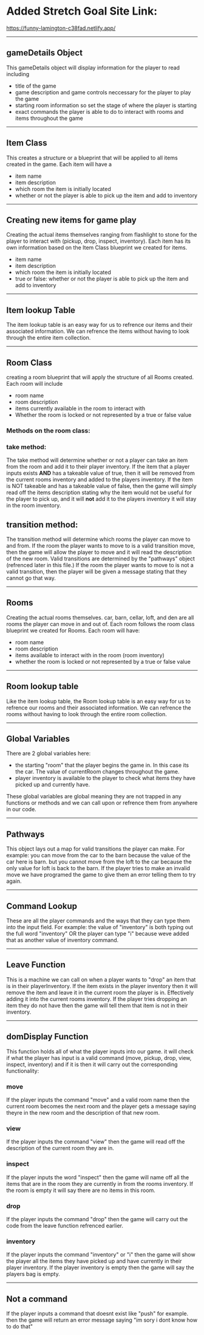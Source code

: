 # Added Stretch Goal Site Link:
https://funny-lamington-c38fad.netlify.app/

---

## gameDetails Object

This gameDetails object will display information for the player to read including
 - title of the game
 - game description and game controls neccessary for the player to play the game
 - starting room information so set the stage of where the player is starting 
 - exact commands the player is able to do to interact with rooms and items throughout the game  

---

## Item Class

This creates a structure or a blueprint that will be applied to all items created in the game. Each item will have a 
- item name
- item description
- which room the item is initially located
- whether or not the player is able to pick up the item and add to inventory

---

## Creating new items for game play

Creating the actual items themselves ranging from flashlight to stone for the player to interact with (pickup, drop, inspect, inventory). Each item has its own information based on the Item Class blueprint we created for items.
- item name
- item description
- which room the item is initially located
- true or false: whether or not the player is able to pick up the item and add to inventory

---

## Item lookup Table

The item lookup table is an easy way for us to refrence our items and their associated information. We can refrence the items without having to look through the entire item collection.

---

## Room Class
 creating a room blueprint that will apply the structure of all Rooms created. Each room will include
- room name
- room description
- items currently available in the room to interact with
- Whether the room is locked or not represented by a true or false value

### Methods on the room class:

### take method:
The take method will determine whether or not a player can take an item from the room and add it to their player inventory. If the item that a player inputs exists **AND** has a takeable value of true, then it will be removed from the current rooms inventory and added to the players inventory.
If the item is NOT takeable and has a takeable value of false, then the game will simply read off the items description stating why the item would not be useful for the player to pick up, and it will **not** add it to the players inventory it will stay in the room inventory.

## transition method:
The transition method will determine which rooms the player can move to and from. If the room the player wants to move to is a valid transition move, then the game will allow the player to move and it will read the description of the new room. Valid transitions are determined by the "pathways" object (refrenced later in this file.)
If the room the player wants to move to is not a valid transition, then the player will be given a message stating that they cannot go that way.

---

## Rooms
Creating the actual rooms themselves. car, barn, cellar, loft, and den are all rooms the player can move in and out of. Each room follows the room class blueprint we created for Rooms. Each room will have:
- room name
- room description
- items available to interact with in the room (room inventory)
- whether the room is locked or not represented by a true or false value

---

## Room lookup table
Like the item lookup table, the Room lookup table is an easy way for us to refrence our rooms and their associated information. We can refrence the rooms without having to look through the entire room collection.

---

## Global Variables
There are 2 global variables here:
- the starting "room" that the player begins the game in. In this case its the car. The value of currentRoom changes throughout the game.
- player inventory is available to the player to check what items they have picked up and currently have.

These global variables are global meaning they are not trapped in any functions or methods and we can call upon or refrence them from anywhere in our code.

---

## Pathways
This object lays out a map for valid transitions the player can make. For example: you can move from the car to the barn because the value of the car here is barn. but you cannot move from the loft to the car because the only value for loft is back to the barn. If the player tries to make an invalid move we have programed the game to give them an error telling them to try again.

---

## Command Lookup
These are all the player commands and the ways that they can type them into the input field. For example: the value of "inventory" is both typing out the full word "inventory" OR the player can type "i" because weve added that as another value of inventory command.

---

## Leave Function
This is a machine we can call on when a player wants to "drop" an item that is in their playerInventory. If the item exists in the player inventory then it will remove the item and leave it in the current room the player is in. Effectively adding it into the current rooms inventory. If the player tries dropping an item they do not have then the game will tell them that item is not in their inventory.

---

## domDisplay Function
This function holds all of what the player inputs into our game. it will check if what the player has input is a valid command (move, pickup, drop, view, inspect, inventory) and if it is then it will carry out the corresponding functionality:

### move
If the player inputs the command "move" and a valid room name then the current room becomes the next room and the player gets a message saying theyre in the new room and the description of that new room.

### view
If the player inputs the command "view" then the game will read off the description of the current room they are in.

### inspect
If the player inputs the word "inspect" then the game will name off all the items that are in the room they are currently in from the rooms inventory. If the room is empty it will say there are no items in this room.

### drop
If the player inputs the command "drop" then the game will carry out the code from the leave function refrenced earlier.

### inventory
If the player inputs the command "inventory" or "i" then the game will show the player all the items they have picked up and have currently in their player inventory. If the player inventory is empty then the game will say the players bag is empty.

---

## Not a command
If the player inputs a command that doesnt exist like "push" for example. then the game will return an error message saying "im sory i dont know how to do that"

